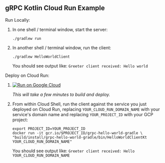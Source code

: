 gRPC Kotlin Cloud Run Example
-----------------------------

Run Locally:
1. In one shell / terminal window, start the server:
    ```
    ./gradlew run
    ```
1. In another shell / terminal window, run the client:
    ```
    ./gradlew HelloWorldClient
    ```

   You should see output like: `Greeter client received: Hello world`

Deploy on Cloud Run:

1. [![Run on Google Cloud](https://deploy.cloud.run/button.svg)](https://deploy.cloud.run)

    *This will take a few minutes to build and deploy.*

1. From within Cloud Shell, run the client against the service you just deployed on Cloud Run, replacing `YOUR_CLOUD_RUN_DOMAIN_NAME` with your service's domain name and replacing `YOUR_PROJECT_ID` with your GCP project:
    ```
    export PROJECT_ID=YOUR_PROJECT_ID
    docker run -it gcr.io/$PROJECT_ID/grpc-hello-world-gradle \
    "build/install/grpc-hello-world-gradle/bin/HelloWorldClientKt YOUR_CLOUD_RUN_DOMAIN_NAME"
    ```

   You should see output like: `Greeter client received: Hello YOUR_CLOUD_RUN_DOMAIN_NAME`
